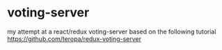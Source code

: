 # voting-server
my attempt at a react/redux voting-server based on the following tutorial https://github.com/teropa/redux-voting-server
